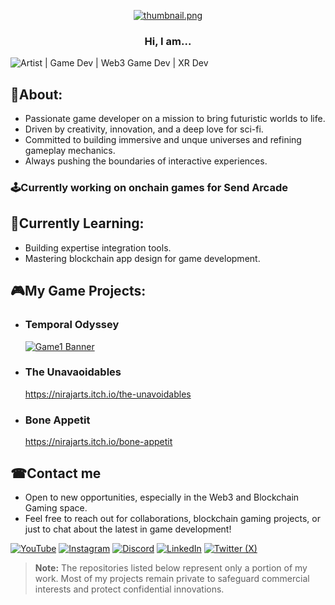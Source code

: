 <p align="center">
  <a href="https://www.youtube.com/NirajArts">
    <img src="https://i.postimg.cc/t4zWHK5B/thumbnail.png" alt="thumbnail.png">
  </a>
</p>
<h3 align="center">Hi, I am...</h1>
<img src="https://readme-typing-svg.demolab.com?font=Fira+Code&size=20&duration=3000&pause=2000&color=FAFAFA&center=true&vCenter=true&width=995&height=50&lines=%20%20+Artist%20%7C%20Game%20Dev%20%7C%20Web3%20Game%20Dev%20%7C%20XR%20Dev" align="middle" alt="Artist | Game Dev | Web3 Game Dev | XR Dev">

## 🎯About:
- Passionate game developer on a mission to bring futuristic worlds to life.
- Driven by creativity, innovation, and a deep love for sci-fi.
- Committed to building immersive and unque universes and refining gameplay mechanics.
- Always pushing the boundaries of interactive experiences.


### 🕹Currently working on onchain games for Send Arcade


## 📝Currently Learning:
- Building expertise integration tools.
- Mastering blockchain app design for game development.

<!-- 
## My GitHub Stats:
![GitHub Stats](https://github-readme-stats.vercel.app/api?username=NirajArts&show_icons=true&theme=radical)
-->

## 🎮My Game Projects:
- ### **Temporal Odyssey**  
  [![Game1 Banner](https://img.itch.zone/aW1nLzE4NDgzMzk1LmpwZw==/original/KyzzhI.jpg)](https://nirajarts.itch.io/temporal-odyssey)

- ### **The Unavaoidables**  
  https://nirajarts.itch.io/the-unavoidables

- ### **Bone Appetit**
    https://nirajarts.itch.io/bone-appetit


## ☎Contact me
- Open to new opportunities, especially in the Web3 and Blockchain Gaming space.  
- Feel free to reach out for collaborations, blockchain gaming projects, or just to chat about the latest in game development!

[![YouTube](https://img.shields.io/badge/YouTube-E4405F?style=for-the-badge&logo=youtube&logoColor=white)](https://www.youtube.com/NirajArts) 
[![Instagram](https://img.shields.io/badge/Instagram-E4405F?style=for-the-badge&logo=instagram&logoColor=white)](https://www.instagram.com/NirajArts) 
[![Discord](https://img.shields.io/badge/Discord-7289DA?style=for-the-badge&logo=discord&logoColor=white)](https://discord.com/NirajArts) 
[![LinkedIn](https://img.shields.io/badge/LinkedIn-0A66C2?style=for-the-badge&logo=linkedin&logoColor=white)](https://in.linkedin.com/in/nirajarts)
[![Twitter (X)](https://img.shields.io/badge/X-7289DA?style=for-the-badge&logo=x&logoColor=white)](https://x.com/niraj_arts)

> **Note:** The repositories listed below represent only a portion of my work. Most of my projects remain private to safeguard commercial interests and protect confidential innovations.
